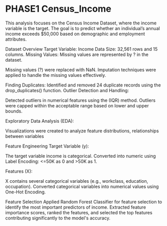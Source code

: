 # PHASE1 Census_Income
This analysis focuses on the Census Income Dataset, where the income variable is the target. The goal is to predict whether an individual’s annual income exceeds $50,000 based on demographic and employment attributes.

Dataset Overview
Target Variable: Income 
Data Size: 32,561 rows and 15 columns.
Missing Values: Missing values are represented by ? in the dataset.

Missing values (?) were replaced with NaN.
Imputation techniques were applied to handle the missing values effectively.

Finding Duplicates:
Identified and removed 24 duplicate records using the drop_duplicates() function.
Outlier Detection and Handling:

Detected outliers in numerical features using the  (IQR) method.
Outliers were capped within the acceptable range based on lower and upper bounds.

Exploratory Data Analysis (EDA):

Visualizations were created to analyze feature distributions, relationships between variables

Feature Engineering
Target Variable (y):

The target variable income is categorical.
Converted into numeric using Label Encoding: <=50K as 0 and >50K as 1.

Features (X):

X contains several categorical variables (e.g., workclass, education, occupation).
Converted categorical variables into numerical values using One-Hot Encoding.

Feature Selection
Applied Random Forest Classifier for feature selection to identify the most important predictors of income.
Extracted feature importance scores, ranked the features, and selected the top features contributing significantly to the model's accuracy.
